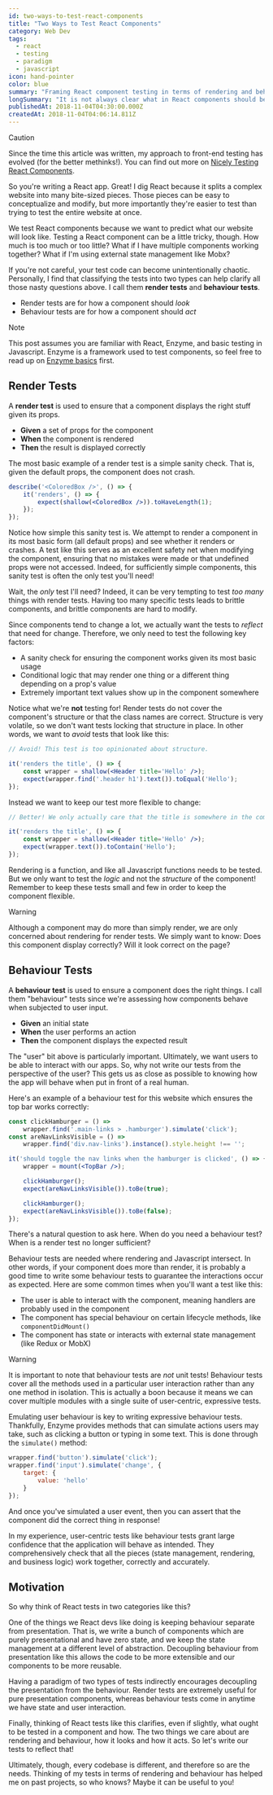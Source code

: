 ```yaml
---
id: two-ways-to-test-react-components
title: "Two Ways to Test React Components"
category: Web Dev
tags:
  - react
  - testing
  - paradigm
  - javascript
icon: hand-pointer
color: blue
summary: "Framing React component testing in terms of rendering and behaviour can encourage proper separation of presentation and state."
longSummary: "It is not always clear what in React components should be tested or where those tests should go. I find that thinking of two types of tests, render tests and behavior tests, helps in figuring out what should be tested and how. Furthermore, having these two testing types encourages proper separation of presentation and state."
publishedAt: 2018-11-04T04:30:00.000Z
createdAt: 2018-11-04T04:06:14.811Z
---
```


> [!CAUTION]
> Since the time this article was written, my approach to front-end testing has evolved (for the better methinks!). You can find out more on [Nicely Testing React Components](/posts/nicely-testing-react-components).

So you're writing a React app. Great! I dig React because it splits a complex website into many bite-sized pieces. Those pieces can be easy to conceptualize and modify, but more importantly they're easier to test than trying to test the entire website at once.

We test React components because we want to predict what our website will look like. Testing a React component can be a little tricky, though. How much is too much or too little? What if I have multiple components working together? What if I'm using external state management like Mobx?

If you're not careful, your test code can become unintentionally chaotic. Personally, I find that classifying the tests into two types can help clarify all those nasty questions above. I call them **render tests** and **behaviour tests**.

* Render tests are for how a component should _look_
* Behaviour tests are for how a component should _act_

> [!NOTE]
> This post assumes you are familiar with React, Enzyme, and basic testing in Javascript. Enzyme is a framework used to test components, so feel free to read up on <a href="https://medium.com/codeclan/testing-react-with-jest-and-enzyme-20505fec4675">Enzyme basics</a> first.

## Render Tests

A **render test** is used to ensure that a component displays the right stuff given its props.

* **Given** a set of props for the component
* **When** the component is rendered
* **Then** the result is displayed correctly

The most basic example of a render test is a simple sanity check. That is, given the default props, the component does not crash.

```jsx
describe('<ColoredBox />', () => {
	it('renders', () => {
		expect(shallow(<ColoredBox />)).toHaveLength(1);
	});
});
```

Notice how simple this sanity test is. We attempt to render a component in its most basic form (all default props) and see whether it renders or crashes. A test like this serves as an excellent safety net when modifying the component, ensuring that no mistakes were made or that undefined props were not accessed. Indeed, for sufficiently simple components, this sanity test is often the only test you'll need!

Wait, the _only_ test I'll need? Indeed, it can be very tempting to test _too many_ things with render tests. Having too many specific tests leads to brittle components, and brittle components are hard to modify.

Since components tend to change a lot, we actually want the tests to _reflect_ that need for change. Therefore, we only need to test the following key factors:

* A sanity check for ensuring the component works given its most basic usage
* Conditional logic that may render one thing or a different thing depending on a prop's value
* Extremely important text values show up in the component somewhere

Notice what we're **not** testing for! Render tests do not cover the component's structure or that the class names are correct. Structure is very volatile, so we don't want tests locking that structure in place. In other words, we want to _avoid_ tests that look like this:

<div class="danger">

```jsx
// Avoid! This test is too opinionated about structure.

it('renders the title', () => {
	const wrapper = shallow(<Header title='Hello' />);
	expect(wrapper.find('.header h1').text()).toEqual('Hello');
});
```

</div>

Instead we want to keep our test more flexible to change:

<div class="success">

```jsx
// Better! We only actually care that the title is somewhere in the component.

it('renders the title', () => {
	const wrapper = shallow(<Header title='Hello' />);
	expect(wrapper.text()).toContain('Hello');
});
```

</div>

Rendering is a function, and like all Javascript functions needs to be tested. But we only want to test the _logic_ and not the _structure_ of the component! Remember to keep these tests small and few in order to keep the component flexible.

> [!WARNING]
Although a component may do more than simply render, we are only concerned about rendering for render tests. We simply want to know: Does this component display correctly? Will it look correct on the page?

## Behaviour Tests

A **behaviour test** is used to ensure a component does the right things. I call them "behaviour" tests since we're assessing how components behave when subjected to user input.

* **Given** an initial state
* **When** the user performs an action
* **Then** the component displays the expected result

The "user" bit above is particularly important. Ultimately, we want users to be able to interact with our apps. So, why not write our tests from the perspective of the user? This gets us as close as possible to knowing how the app will behave when put in front of a real human.

Here's an example of a behaviour test for this website which ensures the top bar works correctly:

```jsx
const clickHamburger = () =>
	wrapper.find('.main-links > .hamburger').simulate('click');
const areNavLinksVisible = () =>
	wrapper.find('div.nav-links').instance().style.height !== '';

it('should toggle the nav links when the hamburger is clicked', () => {
	wrapper = mount(<TopBar />);

	clickHamburger();
	expect(areNavLinksVisible()).toBe(true);

	clickHamburger();
	expect(areNavLinksVisible()).toBe(false);
});
```

There's a natural question to ask here. When do you need a behaviour test? When is a render test no longer sufficient?

Behaviour tests are needed where rendering and Javascript intersect. In other words, if your component does more than render, it is probably a good time to write some behaviour tests to guarantee the interactions occur as expected. Here are some common times when you'll want a test like this:

* The user is able to interact with the component, meaning handlers are probably used in the component
* The component has special behaviour on certain lifecycle methods, like `componentDidMount()`
* The component has state or interacts with external state management (like Redux or MobX)

> [!WARNING]
> It is important to note that behaviour tests are _not_ unit tests! Behaviour tests cover all the methods used in a particular user interaction rather than any one method in isolation. This is actually a boon because it means we can cover multiple modules with a single suite of user-centric, expressive tests.

Emulating user behaviour is key to writing expressive behaviour tests. Thankfully, Enzyme provides methods that can simulate actions users may take, such as clicking a button or typing in some text. This is done through the `simulate()` method:

```javascript
wrapper.find('button').simulate('click');
wrapper.find('input').simulate('change', {
	target: {
		value: 'hello'
	}
});
```

And once you've simulated a user event, then you can assert that the component did the correct thing in response!

In my experience, user-centric tests like behaviour tests grant large confidence that the application will behave as intended. They comprehensively check that all the pieces (state management, rendering, and business logic) work together, correctly and accurately.

## Motivation

So why think of React tests in two categories like this?

One of the things we React devs like doing is keeping behaviour separate from presentation. That is, we write a bunch of components which are purely presentational and have zero state, and we keep the state management at a different level of abstraction. Decoupling behaviour from presentation like this allows the code to be more extensible and our components to be more reusable.

Having a paradigm of two types of tests indirectly encourages decoupling the presentation from the behaviour. Render tests are extremely useful for pure presentation components, whereas behaviour tests come in anytime we have state and user interaction.

Finally, thinking of React tests like this clarifies, even if slightly, what ought to be tested in a component and how. The two things we care about are rendering and behaviour, how it looks and how it acts. So let's write our tests to reflect that!

Ultimately, though, every codebase is different, and therefore so are the needs. Thinking of my tests in terms of rendering and behaviour has helped me on past projects, so who knows? Maybe it can be useful to you!
